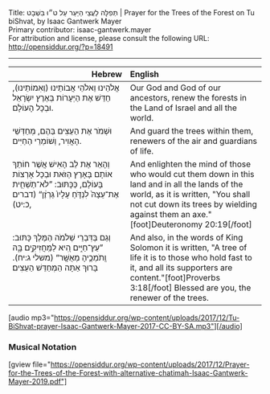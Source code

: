 <html>
<head></head>
<body>
Title: תְּפִלָּה לַעֲצֵי הַיַּעַר עַל ט״וּ בִּשְׁבָט | Prayer for the Trees of the Forest on Tu biShvat, by Isaac Gantwerk Mayer<br />
Primary contributor: isaac-gantwerk.mayer<br />
For attribution and license, please consult the following URL: <a href="http://opensiddur.org/?p=18491">http://opensiddur.org/?p=18491</a>
<p />
<hr />

<table style="margin-left: auto;margin-right: auto;" class="draggable">
<thead><tr><th id="x" style="text-align: right;">Hebrew</th><th style="text-align: left;">English</th></tr></thead>
<tbody>
<tr>
<td style="vertical-align:top;" width="46%">
<div class="liturgy"><span lang="he">
אֱלֹהֵינוּ וֵאלֹהֵי אֲבוֹתֵינוּ (וְאִמוֹתֵינוּ), 
חַדֵּשׁ אֶת הַיְּעָרוֹת 
בְּאֶרֶץ יִשְׂרָאֵל 
וּבְכָל הָעוֹלָם. 
</span></div>
</td>
 
<td style="vertical-align:top;" width="53%">
<div class="english">
Our God and God of our ancestors, 
renew the forests 
in the Land of Israel 
and all the world. 
</div></td></tr>


<tr><td style="vertical-align:top;" width="46%">
<div class="liturgy"><span lang="he">
וּשְׁמֹר אֶת הַעֵצִים בַּהֶם, 
מְחַדְּשֵׁי הָאֲוִיר, 
וְשׁוֹמְרֵי הַחַיִּים. 
</span></div>
</td>
 
<td style="vertical-align:top;" width="53%">
<div class="english">
And guard the trees within them, 
renewers of the air 
and guardians of life. 
</div></td></tr>


<tr><td style="vertical-align:top;" width="46%">
<div class="liturgy"><span lang="he">
וְהָאֵר אֶת לֵב הָאִישׁ
אֲשֶׁר חוֹתֵךְ אוֹתָם בָּאָרֶץ הַזֹּאת 
וּבְכָל אָרְצוֹת בָּעוֹלָם, 
כַּכָּתּוּב: ”לֹא־תַשְׁחִ֤ית אֶת־עֵצָהּ֙ לִנְדֹּ֤חַ עָלָיו֙ גַּרְזֶ֔ן“ <span class="citation">(דברים כ:יט)</span>, 
</span></div>
</td>
 
<td style="vertical-align:top;" width="53%">
<div class="english">
And enlighten the mind 
of those who would cut them down in this land 
and in all the lands of the world, 
as it is written, "You shall not cut down its trees by wielding against them an axe."[foot]Deuteronomy 20:19[/foot]
</div></td></tr>


<tr><td style="vertical-align:top;" width="46%">
<div class="liturgy"><span lang="he">
וְגַם בְּדִּבְרֵי שְׁלֹמֹה הַמֶּלֶךְ כָּתּוּב: 
”עֵץ־חַיִּ֣ים הִ֭יא לַמַּֽחֲזִיקִ֣ים בָּ֑הּ 
וְֽתֹמְכֶ֥יהָ מְאֻשָּֽׁר“ <span class="citation">(משלי ג:יח)</span>. 
בָּרוּךְ אַתָּה הַמְּחַדֵּשׁ הַעֵצִים׃
</span></div>
</td>
 
<td style="vertical-align:top;" width="53%">
<div class="english">
And also, in the words of King Solomon it is written, 
"A tree of life it is to those who hold fast to it, 
and all its supporters are content."[foot]Proverbs 3:18[/foot]
Blessed are you, the renewer of the trees.
</div></td>
</tr>
</tbody></table>

[audio mp3="https://opensiddur.org/wp-content/uploads/2017/12/Tu-BiShvat-prayer-Isaac-Gantwerk-Mayer-2017-CC-BY-SA.mp3"][/audio]

<h3>Musical Notation</h3>

[gview file="https://opensiddur.org/wp-content/uploads/2017/12/Prayer-for-the-Trees-of-the-Forest-with-alternative-chatimah-Isaac-Gantwerk-Mayer-2019.pdf"]

</body>
</html>